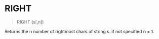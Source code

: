 # RIGHT

> RIGHT (s[,n])

Returns the n number of rightmost chars of string s. if not specified n = 1.

